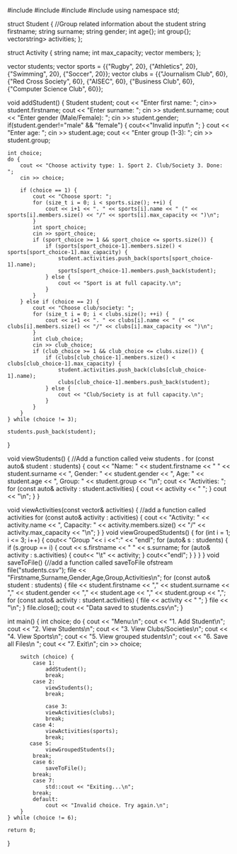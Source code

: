 #include <iostream>
#include <vector>
#include <string>
#include <fstream>
using namespace std;

struct Student { //Group related information about the student
    string firstname;
    string surname;
    string gender;
    int age{};
    int group{};
    vectorstring> activities;
};

struct Activity {
    string name;
    int max_capacity;
    vector<Student> members;
};

vector<Student> students;
vector<Activity> sports = {{"Rugby", 20}, {"Athletics", 20}, {"Swimming", 20}, {"Soccer", 20}};
vector<Activity> clubs = {{"Journalism Club", 60}, {"Red Cross Society", 60}, {"AISEC", 60}, {"Business Club", 60}, {"Computer Science Club", 60}};

void addStudent() {
    Student student;
    cout << "Enter first name: ";
    cin>> student.firstname;
    cout << "Enter surname: ";
    cin >> student.surname;
    cout << "Enter gender (Male/Female): ";
    cin >> student.gender;
    if(student.gender!="male" && "female") {
        cout<<"Invalid input\n ";
    }
    cout << "Enter age: ";
    cin >> student.age;
    cout << "Enter group (1-3): ";
    cin >> student.group;
    
    int choice;
    do {
        cout << "Choose activity type: 1. Sport 2. Club/Society 3. Done: ";
        cin >> choice;

        if (choice == 1) {
            cout << "Choose sport: ";
            for (size_t i = 0; i < sports.size(); ++i) {
                cout << i+1 << ". " << sports[i].name << " (" << sports[i].members.size() << "/" << sports[i].max_capacity << ")\n";
            }
            int sport_choice;
            cin >> sport_choice;
            if (sport_choice >= 1 && sport_choice <= sports.size()) {
                if (sports[sport_choice-1].members.size() < sports[sport_choice-1].max_capacity) {
                    student.activities.push_back(sports[sport_choice-1].name);
                    sports[sport_choice-1].members.push_back(student);
                } else {
                    cout << "Sport is at full capacity.\n";
                }
            }
        } else if (choice == 2) {
            cout << "Choose club/society: ";
            for (size_t i = 0; i < clubs.size(); ++i) {
                cout << i+1 << ". " << clubs[i].name << " (" << clubs[i].members.size() << "/" << clubs[i].max_capacity << ")\n";
            }
            int club_choice;
            cin >> club_choice;
            if (club_choice >= 1 && club_choice <= clubs.size()) {
                if (clubs[club_choice-1].members.size() < clubs[club_choice-1].max_capacity) {
                    student.activities.push_back(clubs[club_choice-1].name);
                    clubs[club_choice-1].members.push_back(student);
                } else {
                    cout << "Club/Society is at full capacity.\n";
                }
            }
        }
    } while (choice != 3);

    students.push_back(student);
}
    

void viewStudents() { //Add a function called veiw students .
    for (const auto& student : students) {
        cout << "Name: " << student.firstname << " " << student.surname << ", Gender: " << student.gender << ", Age: " << student.age << ", Group: " << student.group << "\n";
        cout << "Activities: ";
        for (const auto& activity : student.activities) {
            cout << activity << " ";
        }
        cout << "\n";
    }
}

void viewActivities(const vector<Activity>& activities) { //add a function called activities
    for (const auto& activity : activities) {
        cout << "Activity: " << activity.name << ", Capacity: " << activity.members.size() << "/" << activity.max_capacity << "\n";
    }
}
void viewGroupedStudents() {
    for (int i = 1; i <= 3; i++) {
        cout<< "Group "<< i <<":" << "endl";
        for (auto& s : students) {
            if (s.group == i) {
                cout << s.firstname << " " << s.surname;
                for (auto& activity : s.activities) {
                    cout<< "\t" << activity;
                }
                cout<<"endl";
            }
        }
    }
}
void saveToFile() {//add a function called saveToFile
        ofstream file("students.csv");
    file << "Firstname,Surname,Gender,Age,Group,Activities\n";
    for (const auto& student : students) {
        file << student.firstname << "," << student.surname << "," << student.gender << "," << student.age << "," << student.group << ",";
        for (const auto& activity : student.activities) {
            file << activity << " ";
        }
        file << "\n";
    }
    file.close();
    cout << "Data saved to students.csv\n";
}

int main() {
    int choice;
    do {
        cout << "Menu:\n";
        cout << "1. Add Student\n";
        cout << "2. View Students\n";
        cout << "3. View Clubs/Societies\n";
        cout << "4. View Sports\n";
        cout << "5. View grouped students\n";
        cout << "6. Save all Files\n ";
        cout << "7. Exit\n";
        cin >> choice;

        switch (choice) {
            case 1:
                addStudent();
                break;
            case 2:
                viewStudents();
                break;
            
                case 3:
                viewActivities(clubs);
                break;
            case 4:
                viewActivities(sports);
                break;
           case 5:
                viewGroupedStudents();
            break;
            case 6:
                saveToFile();
            break;
            case 7:
                std::cout << "Exiting...\n";
            break;
            default:
                cout << "Invalid choice. Try again.\n";
        }
    } while (choice != 6);

    return 0;
}
